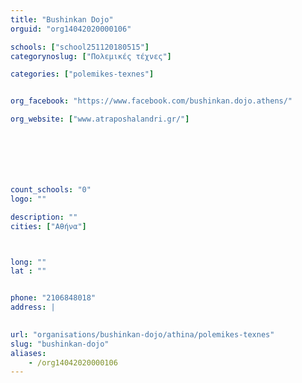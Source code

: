 ```yaml
---
title: "Bushinkan Dojo"
orguid: "org14042020000106"

schools: ["school251120180515"]
categorynoslug: ["Πολεμικές τέχνες"]

categories: ["polemikes-texnes"]


org_facebook: "https://www.facebook.com/bushinkan.dojo.athens/"

org_website: ["www.atraposhalandri.gr/"]







count_schools: "0"
logo: ""

description: ""
cities: ["Αθήνα"]



long: ""
lat : ""


phone: "2106848018"
address: |
    

url: "organisations/bushinkan-dojo/athina/polemikes-texnes"
slug: "bushinkan-dojo"
aliases:
    - /org14042020000106
---
```




